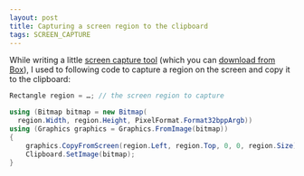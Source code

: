 ```yaml
---
layout: post
title: Capturing a screen region to the clipboard
tags: SCREEN_CAPTURE
---
```


While writing a little [screen capture tool]({{site.baseUrl}}projects/screen-capture/) (which you can [download from Box](https://app.box.com/s/4lwepaw898f5ir3bv1dy)), I used to following code to capture a region on the screen and copy it to the clipboard:

```csharp
Rectangle region = …; // the screen region to capture

using (Bitmap bitmap = new Bitmap(
  region.Width, region.Height, PixelFormat.Format32bppArgb))
using (Graphics graphics = Graphics.FromImage(bitmap))
{
    graphics.CopyFromScreen(region.Left, region.Top, 0, 0, region.Size);
    Clipboard.SetImage(bitmap);
}
```